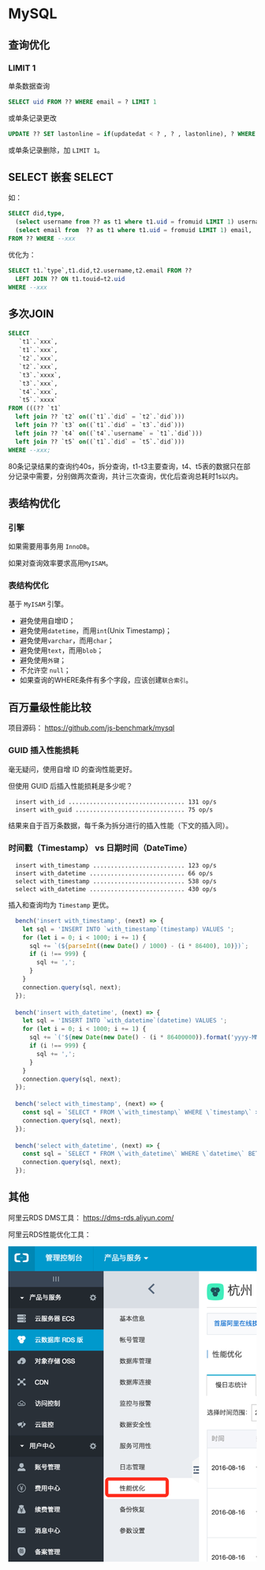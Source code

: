 # MySQL

## 查询优化

### LIMIT 1

单条数据查询

```sql
SELECT uid FROM ?? WHERE email = ? LIMIT 1
```

或单条记录更改

```sql
UPDATE ?? SET lastonline = if(updatedat < ? , ? , lastonline), ? WHERE did =  ? LIMIT 1
```

或单条记录删除，加 `LIMIT 1`。

## SELECT 嵌套 SELECT

如：

```sql
SELECT did,type,
  (select username from ?? as t1 where t1.uid = fromuid LIMIT 1) username,
  (select email from  ?? as t1 where t1.uid = fromuid LIMIT 1) email,
FROM ?? WHERE --xxx
```

优化为：

```sql
SELECT t1.`type`,t1.did,t2.username,t2.email FROM ??
  LEFT JOIN ?? ON t1.touid=t2.uid
WHERE --xxx
```


## 多次JOIN

```sql
SELECT
   `t1`.`xxx`,
   `t1`.`xxx`,
   `t2`.`xxx`,
   `t2`.`xxx`,
   `t3`.`xxxx`,
   `t3`.`xxx`,
   `t4`.`xxx`,
   `t5`.`xxxx`
FROM (((?? `t1`
  left join ?? `t2` on((`t1`.`did` = `t2`.`did`)))
  left join ?? `t3` on((`t1`.`did` = `t3`.`did`)))
  left join ?? `t4` on((`t4`.`username` = `t1`.`did`)))
  left join ?? `t5` on((`t1`.`did` = `t5`.`did`)))
WHERE --xxx;
```

80条记录结果的查询约40s，拆分查询，t1-t3主要查询，t4、t5表的数据只在部分记录中需要，分别做两次查询，共计三次查询，优化后查询总耗时1s以内。

## 表结构优化

### 引擎

如果需要用事务用 `InnoDB`。

如果对查询效率要求高用`MyISAM`。

### 表结构优化

基于 `MyISAM` 引擎。

* 避免使用自增ID；
* 避免使用`datetime`，而用`int`(Unix Timestamp)；
* 避免使用`varchar`，而用`char`；
* 避免使用`text`，而用`blob`；
* 避免使用`外键`；
* 不允许空 `null`；
* 如果查询的WHERE条件有多个字段，应该创建`联合索引`。

## 百万量级性能比较

项目源码： <https://github.com/js-benchmark/mysql>

### GUID 插入性能损耗

毫无疑问，使用自增 ID 的查询性能更好。

但使用 GUID 后插入性能损耗是多少呢？

```
  insert with_id ................................. 131 op/s
  insert with_guid ............................... 75 op/s
```

结果来自于百万条数据，每千条为拆分进行的插入性能（下文的插入同）。

### 时间戳（Timestamp） vs 日期时间（DateTime）

```
  insert with_timestamp .......................... 123 op/s
  insert with_datetime ........................... 66 op/s
  select with_timestamp .......................... 538 op/s
  select with_datetime ........................... 430 op/s
```

插入和查询均为 `Timestamp` 更优。

```js
  bench('insert with_timestamp', (next) => {
    let sql = 'INSERT INTO `with_timestamp`(timestamp) VALUES ';
    for (let i = 0; i < 1000; i += 1) {
      sql += `(${parseInt((new Date() / 1000) - (i * 86400), 10)})`;
      if (i !== 999) {
        sql += ',';
      }
    }
    connection.query(sql, next);
  });

  bench('insert with_datetime', (next) => {
    let sql = 'INSERT INTO `with_datetime`(datetime) VALUES ';
    for (let i = 0; i < 1000; i += 1) {
      sql += `('${new Date(new Date() - (i * 86400000)).format('yyyy-MM-dd hh:mm:ss')}')`;
      if (i !== 999) {
        sql += ',';
      }
    }
    connection.query(sql, next);
  });

  bench('select with_timestamp', (next) => {
    const sql = `SELECT * FROM \`with_timestamp\` WHERE \`timestamp\` > ${parseInt((new Date() / 1000) - (2 * 86400), 10)} AND \`timestamp\` < ${parseInt((new Date() / 1000) - 86400, 10)}`;
    connection.query(sql, next);
  });

  bench('select with_datetime', (next) => {
    const sql = `SELECT * FROM \`with_datetime\` WHERE \`datetime\` BETWEEN '${new Date(new Date() - (2 * 86400000)).format('yyyy-MM-dd hh:mm:ss')}' AND '${new Date(new Date() - 86400000).format('yyyy-MM-dd hh:mm:ss')}'`;
    connection.query(sql, next);
  });
```

## 其他

阿里云RDS DMS工具： <https://dms-rds.aliyun.com/>

阿里云RDS性能优化工具：

![Image](/_static/basic/db/mysql.png)
